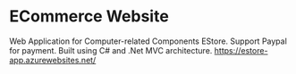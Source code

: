 # ECommerce Website 
Web Application for Computer-related Components EStore. Support Paypal for payment. Built using C# and .Net MVC architecture.
https://estore-app.azurewebsites.net/
